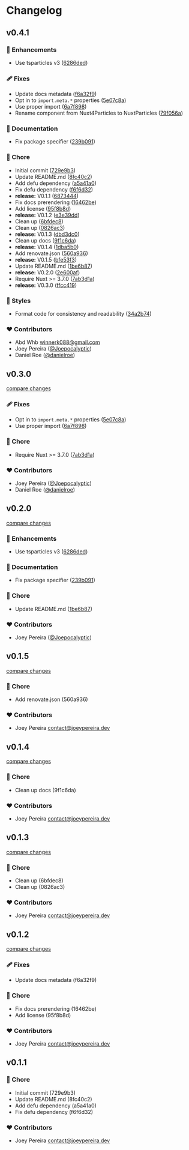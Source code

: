 # Changelog


## v0.4.1


### 🚀 Enhancements

- Use tsparticles v3 ([6286ded](https://github.com/yourdevlab/nuxt4-particles/commit/6286ded))

### 🩹 Fixes

- Update docs metadata ([f6a32f9](https://github.com/yourdevlab/nuxt4-particles/commit/f6a32f9))
- Opt in to `import.meta.*` properties ([5e07c8a](https://github.com/yourdevlab/nuxt4-particles/commit/5e07c8a))
- Use proper import ([6a7f898](https://github.com/yourdevlab/nuxt4-particles/commit/6a7f898))
- Rename component from Nuxt4Particles to NuxtParticles ([79f056a](https://github.com/yourdevlab/nuxt4-particles/commit/79f056a))

### 📖 Documentation

- Fix package specifier ([239b091](https://github.com/yourdevlab/nuxt4-particles/commit/239b091))

### 🏡 Chore

- Initial commit ([729e9b3](https://github.com/yourdevlab/nuxt4-particles/commit/729e9b3))
- Update README.md ([8fc40c2](https://github.com/yourdevlab/nuxt4-particles/commit/8fc40c2))
- Add defu dependency ([a5a41a0](https://github.com/yourdevlab/nuxt4-particles/commit/a5a41a0))
- Fix defu dependency ([f6f6d32](https://github.com/yourdevlab/nuxt4-particles/commit/f6f6d32))
- **release:** V0.1.1 ([6873444](https://github.com/yourdevlab/nuxt4-particles/commit/6873444))
- Fix docs prerendering ([16462be](https://github.com/yourdevlab/nuxt4-particles/commit/16462be))
- Add license ([95f8b8d](https://github.com/yourdevlab/nuxt4-particles/commit/95f8b8d))
- **release:** V0.1.2 ([e3e39dd](https://github.com/yourdevlab/nuxt4-particles/commit/e3e39dd))
- Clean up ([6bfdec8](https://github.com/yourdevlab/nuxt4-particles/commit/6bfdec8))
- Clean up ([0826ac3](https://github.com/yourdevlab/nuxt4-particles/commit/0826ac3))
- **release:** V0.1.3 ([dbd3dc0](https://github.com/yourdevlab/nuxt4-particles/commit/dbd3dc0))
- Clean up docs ([9f1c6da](https://github.com/yourdevlab/nuxt4-particles/commit/9f1c6da))
- **release:** V0.1.4 ([1dba5b0](https://github.com/yourdevlab/nuxt4-particles/commit/1dba5b0))
- Add renovate.json ([560a936](https://github.com/yourdevlab/nuxt4-particles/commit/560a936))
- **release:** V0.1.5 ([bfe53f3](https://github.com/yourdevlab/nuxt4-particles/commit/bfe53f3))
- Update README.md ([1be6b87](https://github.com/yourdevlab/nuxt4-particles/commit/1be6b87))
- **release:** V0.2.0 ([2e600af](https://github.com/yourdevlab/nuxt4-particles/commit/2e600af))
- Require Nuxt >= 3.7.0 ([7ab3d1a](https://github.com/yourdevlab/nuxt4-particles/commit/7ab3d1a))
- **release:** V0.3.0 ([ffcc419](https://github.com/yourdevlab/nuxt4-particles/commit/ffcc419))

### 🎨 Styles

- Format code for consistency and readability ([34a2b74](https://github.com/yourdevlab/nuxt4-particles/commit/34a2b74))

### ❤️ Contributors

- Abd Whb <winnerk088@gmail.com>
- Joey Pereira ([@Joepocalyptic](http://github.com/Joepocalyptic))
- Daniel Roe ([@danielroe](http://github.com/danielroe))

## v0.3.0

[compare changes](https://github.com/Joepocalyptic/nuxt-particles/compare/v0.2.0...v0.3.0)

### 🩹 Fixes

- Opt in to `import.meta.*` properties ([5e07c8a](https://github.com/Joepocalyptic/nuxt-particles/commit/5e07c8a))
- Use proper import ([6a7f898](https://github.com/Joepocalyptic/nuxt-particles/commit/6a7f898))

### 🏡 Chore

- Require Nuxt >= 3.7.0 ([7ab3d1a](https://github.com/Joepocalyptic/nuxt-particles/commit/7ab3d1a))

### ❤️ Contributors

- Joey Pereira ([@Joepocalyptic](http://github.com/Joepocalyptic))
- Daniel Roe ([@danielroe](http://github.com/danielroe))

## v0.2.0

[compare changes](https://github.com/Joepocalyptic/nuxt-particles/compare/v0.1.5...v0.2.0)

### 🚀 Enhancements

- Use tsparticles v3 ([6286ded](https://github.com/Joepocalyptic/nuxt-particles/commit/6286ded))

### 📖 Documentation

- Fix package specifier ([239b091](https://github.com/Joepocalyptic/nuxt-particles/commit/239b091))

### 🏡 Chore

- Update README.md ([1be6b87](https://github.com/Joepocalyptic/nuxt-particles/commit/1be6b87))

### ❤️ Contributors

- Joey Pereira ([@Joepocalyptic](http://github.com/Joepocalyptic))

## v0.1.5

[compare changes](https://undefined/undefined/compare/v0.1.4...v0.1.5)

### 🏡 Chore

- Add renovate.json (560a936)

### ❤️  Contributors

- Joey Pereira <contact@joeypereira.dev>

## v0.1.4

[compare changes](https://undefined/undefined/compare/v0.1.3...v0.1.4)

### 🏡 Chore

- Clean up docs (9f1c6da)

### ❤️  Contributors

- Joey Pereira <contact@joeypereira.dev>

## v0.1.3

[compare changes](https://undefined/undefined/compare/v0.1.2...v0.1.3)

### 🏡 Chore

- Clean up (6bfdec8)
- Clean up (0826ac3)

### ❤️  Contributors

- Joey Pereira <contact@joeypereira.dev>

## v0.1.2

[compare changes](https://undefined/undefined/compare/v0.1.1...v0.1.2)

### 🩹 Fixes

- Update docs metadata (f6a32f9)

### 🏡 Chore

- Fix docs prerendering (16462be)
- Add license (95f8b8d)

### ❤️  Contributors

- Joey Pereira <contact@joeypereira.dev>

## v0.1.1


### 🏡 Chore

- Initial commit (729e9b3)
- Update README.md (8fc40c2)
- Add defu dependency (a5a41a0)
- Fix defu dependency (f6f6d32)

### ❤️  Contributors

- Joey Pereira <contact@joeypereira.dev>

